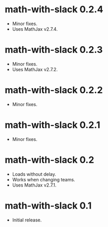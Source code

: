 # math-with-slack 0.2.4

  * Minor fixes.
  * Uses MathJax v2.7.4.


# math-with-slack 0.2.3

  * Minor fixes.
  * Uses MathJax v2.7.2.


# math-with-slack 0.2.2

  * Minor fixes.


# math-with-slack 0.2.1

  * Minor fixes.


# math-with-slack 0.2

  * Loads without delay.
  * Works when changing teams.
  * Uses MathJax v2.7.1.


# math-with-slack 0.1

  * Initial release.
